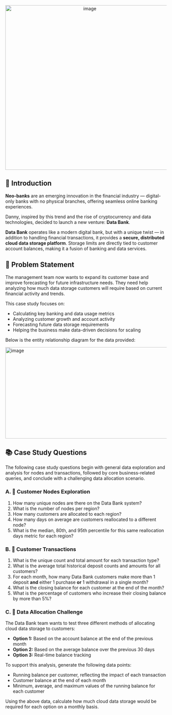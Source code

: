 
<p align="center">
  <img width="512" height="512" alt="image" src="https://github.com/user-attachments/assets/34ee8f48-6e31-4230-b51e-b2a75eef744a" />
</p>
<h2>📌 Introduction</h2>

<p><strong>Neo-banks</strong> are an emerging innovation in the financial industry — digital-only banks with no physical branches, offering seamless online banking experiences.</p>

<p>Danny, inspired by this trend and the rise of cryptocurrency and data technologies, decided to launch a new venture: <strong>Data Bank</strong>.</p>

<p><strong>Data Bank</strong> operates like a modern digital bank, but with a unique twist — in addition to handling financial transactions, it provides a <strong>secure, distributed cloud data storage platform</strong>. Storage limits are directly tied to customer account balances, making it a fusion of banking and data services.</p>


<h2>🧩 Problem Statement</h2>

<p>The management team now wants to expand its customer base and improve forecasting for future infrastructure needs. They need help analyzing how much data storage customers will require based on current financial activity and trends.</p>

<p>This case study focuses on:</p>
<ul>
  <li>Calculating key banking and data usage metrics</li>
  <li>Analyzing customer growth and account activity</li>
  <li>Forecasting future data storage requirements</li>
  <li>Helping the business make data-driven decisions for scaling</li>
</ul>
<p>
Below is the entity relationship diagram for the data provided:
</p>
<img width="815" height="284" alt="image" src="https://github.com/user-attachments/assets/5d1b10ee-d01f-4ac9-8098-08e07913462c" />
</p>

<h2>📚 Case Study Questions</h2>

<p>
The following case study questions begin with general data exploration and analysis for nodes and transactions, followed by core business-related queries, and conclude with a challenging data allocation scenario.
</p>

<h3>A. 🧭 Customer Nodes Exploration</h3>

<ol>
  <li>How many unique nodes are there on the Data Bank system?</li>
  <li>What is the number of nodes per region?</li>
  <li>How many customers are allocated to each region?</li>
  <li>How many days on average are customers reallocated to a different node?</li>
  <li>What is the median, 80th, and 95th percentile for this same reallocation days metric for each region?</li>
</ol>

<h3>B. 💸 Customer Transactions</h3>

<ol>
  <li>What is the unique count and total amount for each transaction type?</li>
  <li>What is the average total historical deposit counts and amounts for all customers?</li>
  <li>
    For each month, how many Data Bank customers make more than 1 deposit
    <strong>and</strong> either 1 purchase <strong>or</strong> 1 withdrawal in a single month?
  </li>
  <li>What is the closing balance for each customer at the end of the month?</li>
  <li>What is the percentage of customers who increase their closing balance by more than 5%?</li>
</ol>

<h3>C. 🧠 Data Allocation Challenge</h3>

<p>
The Data Bank team wants to test three different methods of allocating cloud data storage to customers:
</p>

<ul>
  <li><strong>Option 1:</strong> Based on the account balance at the end of the previous month</li>
  <li><strong>Option 2:</strong> Based on the average balance over the previous 30 days</li>
  <li><strong>Option 3:</strong> Real-time balance tracking</li>
</ul>

<p>To support this analysis, generate the following data points:</p>

<ul>
  <li>Running balance per customer, reflecting the impact of each transaction</li>
  <li>Customer balance at the end of each month</li>
  <li>Minimum, average, and maximum values of the running balance for each customer</li>
</ul>

<p>
Using the above data, calculate how much cloud data storage would be required for each option on a monthly basis.
</p>

